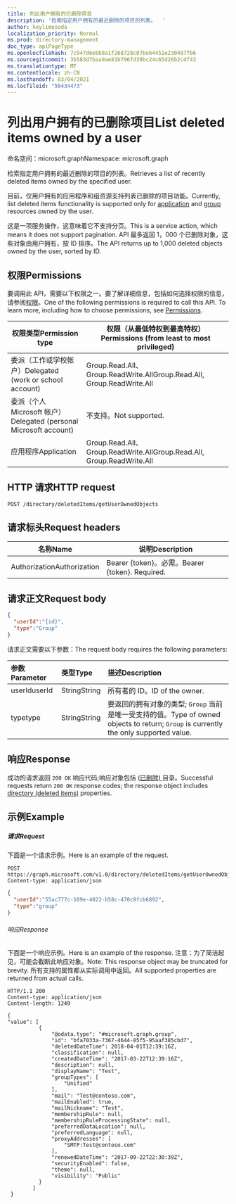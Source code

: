 ```yaml
---
title: 列出用户拥有的已删除项目
description: '检索指定用户拥有的最近删除的项目的列表。  '
author: keylimesoda
localization_priority: Normal
ms.prod: directory-management
doc_type: apiPageType
ms.openlocfilehash: 7c947d6ebb8a1f268728c07be64451e230497fb6
ms.sourcegitcommit: 3b583d7baa9ae81b796fd30bc24c65d26b2cdf43
ms.translationtype: MT
ms.contentlocale: zh-CN
ms.lasthandoff: 03/04/2021
ms.locfileid: "50434473"
---
```

# <a name="list-deleted-items-owned-by-a-user"></a><span data-ttu-id="70b0a-103">列出用户拥有的已删除项目</span><span class="sxs-lookup"><span data-stu-id="70b0a-103">List deleted items owned by a user</span></span>

<span data-ttu-id="70b0a-104">命名空间：microsoft.graph</span><span class="sxs-lookup"><span data-stu-id="70b0a-104">Namespace: microsoft.graph</span></span>

<span data-ttu-id="70b0a-105">检索指定用户拥有的最近删除的项目的列表。</span><span class="sxs-lookup"><span data-stu-id="70b0a-105">Retrieves a list of recently deleted items owned by the specified user.</span></span>  

<span data-ttu-id="70b0a-106">目前，仅用户拥有的应用程序和组资源支持列表已删除[](../resources/application.md)的项目功能[](../resources/group.md)。</span><span class="sxs-lookup"><span data-stu-id="70b0a-106">Currently, list deleted items functionality is supported only for [application](../resources/application.md) and [group](../resources/group.md) resources owned by the user.</span></span>

<span data-ttu-id="70b0a-107">这是一项服务操作，这意味着它不支持分页。</span><span class="sxs-lookup"><span data-stu-id="70b0a-107">This is a service action, which means it does not support pagination.</span></span>  <span data-ttu-id="70b0a-108">API 最多返回 1，000 个已删除对象，这些对象由用户拥有，按 ID 排序。</span><span class="sxs-lookup"><span data-stu-id="70b0a-108">The API returns up to 1,000 deleted objects owned by the user, sorted by ID.</span></span>

## <a name="permissions"></a><span data-ttu-id="70b0a-109">权限</span><span class="sxs-lookup"><span data-stu-id="70b0a-109">Permissions</span></span>

<span data-ttu-id="70b0a-p102">要调用此 API，需要以下权限之一。要了解详细信息，包括如何选择权限的信息，请参阅[权限](/graph/permissions-reference)。</span><span class="sxs-lookup"><span data-stu-id="70b0a-p102">One of the following permissions is required to call this API. To learn more, including how to choose permissions, see [Permissions](/graph/permissions-reference).</span></span>

| <span data-ttu-id="70b0a-112">权限类型</span><span class="sxs-lookup"><span data-stu-id="70b0a-112">Permission type</span></span> | <span data-ttu-id="70b0a-113">权限（从最低特权到最高特权）</span><span class="sxs-lookup"><span data-stu-id="70b0a-113">Permissions (from least to most privileged)</span></span> |
| --- | --- |
| <span data-ttu-id="70b0a-114">委派（工作或学校帐户）</span><span class="sxs-lookup"><span data-stu-id="70b0a-114">Delegated (work or school account)</span></span> | <span data-ttu-id="70b0a-115">Group.Read.All、Group.ReadWrite.All</span><span class="sxs-lookup"><span data-stu-id="70b0a-115">Group.Read.All, Group.ReadWrite.All</span></span> |
| <span data-ttu-id="70b0a-116">委派（个人 Microsoft 帐户）</span><span class="sxs-lookup"><span data-stu-id="70b0a-116">Delegated (personal Microsoft account)</span></span> |  <span data-ttu-id="70b0a-117">不支持。</span><span class="sxs-lookup"><span data-stu-id="70b0a-117">Not supported.</span></span> |
| <span data-ttu-id="70b0a-118">应用程序</span><span class="sxs-lookup"><span data-stu-id="70b0a-118">Application</span></span> | <span data-ttu-id="70b0a-119">Group.Read.All、Group.ReadWrite.All</span><span class="sxs-lookup"><span data-stu-id="70b0a-119">Group.Read.All, Group.ReadWrite.All</span></span>  |

## <a name="http-request"></a><span data-ttu-id="70b0a-120">HTTP 请求</span><span class="sxs-lookup"><span data-stu-id="70b0a-120">HTTP request</span></span>

``` http
POST /directory/deletedItems/getUserOwnedObjects
```

## <a name="request-headers"></a><span data-ttu-id="70b0a-121">请求标头</span><span class="sxs-lookup"><span data-stu-id="70b0a-121">Request headers</span></span>

| <span data-ttu-id="70b0a-122">名称</span><span class="sxs-lookup"><span data-stu-id="70b0a-122">Name</span></span>          | <span data-ttu-id="70b0a-123">说明</span><span class="sxs-lookup"><span data-stu-id="70b0a-123">Description</span></span>               |
| ------------- | ------------------------- |
| <span data-ttu-id="70b0a-124">Authorization</span><span class="sxs-lookup"><span data-stu-id="70b0a-124">Authorization</span></span> | <span data-ttu-id="70b0a-p103">Bearer {token}。必需。</span><span class="sxs-lookup"><span data-stu-id="70b0a-p103">Bearer {token}. Required.</span></span> |

## <a name="request-body"></a><span data-ttu-id="70b0a-127">请求正文</span><span class="sxs-lookup"><span data-stu-id="70b0a-127">Request body</span></span>

```json
{
  "userId":"{id}",
  "type":"Group"
}
```

<span data-ttu-id="70b0a-128">请求正文需要以下参数：</span><span class="sxs-lookup"><span data-stu-id="70b0a-128">The request body requires the following parameters:</span></span>

| <span data-ttu-id="70b0a-129">参数</span><span class="sxs-lookup"><span data-stu-id="70b0a-129">Parameter</span></span>    | <span data-ttu-id="70b0a-130">类型</span><span class="sxs-lookup"><span data-stu-id="70b0a-130">Type</span></span> |<span data-ttu-id="70b0a-131">描述</span><span class="sxs-lookup"><span data-stu-id="70b0a-131">Description</span></span>|
|:---------------|:--------|:----------|
|<span data-ttu-id="70b0a-132">userId</span><span class="sxs-lookup"><span data-stu-id="70b0a-132">userId</span></span>|<span data-ttu-id="70b0a-133">String</span><span class="sxs-lookup"><span data-stu-id="70b0a-133">String</span></span>|<span data-ttu-id="70b0a-134">所有者的 ID。</span><span class="sxs-lookup"><span data-stu-id="70b0a-134">ID of the owner.</span></span>|
|<span data-ttu-id="70b0a-135">type</span><span class="sxs-lookup"><span data-stu-id="70b0a-135">type</span></span>|<span data-ttu-id="70b0a-136">String</span><span class="sxs-lookup"><span data-stu-id="70b0a-136">String</span></span>|<span data-ttu-id="70b0a-137">要返回的拥有对象的类型; `Group` 当前是唯一受支持的值。</span><span class="sxs-lookup"><span data-stu-id="70b0a-137">Type of owned objects to return; `Group` is currently the only supported value.</span></span>|


## <a name="response"></a><span data-ttu-id="70b0a-138">响应</span><span class="sxs-lookup"><span data-stu-id="70b0a-138">Response</span></span>

<span data-ttu-id="70b0a-139">成功的请求返回 `200 OK` 响应代码;响应对象包括 ([已删除) ](../resources/directory.md) 目录。</span><span class="sxs-lookup"><span data-stu-id="70b0a-139">Successful requests return `200 OK` response codes; the response object includes [directory (deleted items)](../resources/directory.md) properties.</span></span>

## <a name="example"></a><span data-ttu-id="70b0a-140">示例</span><span class="sxs-lookup"><span data-stu-id="70b0a-140">Example</span></span>

##### <a name="request"></a><span data-ttu-id="70b0a-141">请求</span><span class="sxs-lookup"><span data-stu-id="70b0a-141">Request</span></span>

<span data-ttu-id="70b0a-142">下面是一个请求示例。</span><span class="sxs-lookup"><span data-stu-id="70b0a-142">Here is an example of the request.</span></span>

``` http
POST https://graph.microsoft.com/v1.0/directory/deletedItems/getUserOwnedObjects
Content-type: application/json
```

``` json
{
  "userId":"55ac777c-109e-4022-b58c-470c8fcb6892",
  "type":"group"
}
```

###### <a name="response"></a><span data-ttu-id="70b0a-143">响应</span><span class="sxs-lookup"><span data-stu-id="70b0a-143">Response</span></span>

<span data-ttu-id="70b0a-144">下面是一个响应示例。</span><span class="sxs-lookup"><span data-stu-id="70b0a-144">Here is an example of the response.</span></span> <span data-ttu-id="70b0a-145">注意：为了简洁起见，可能会截断此响应对象。</span><span class="sxs-lookup"><span data-stu-id="70b0a-145">Note: This response object may be truncated for brevity.</span></span> <span data-ttu-id="70b0a-146">所有支持的属性都从实际调用中返回。</span><span class="sxs-lookup"><span data-stu-id="70b0a-146">All supported properties are returned from actual calls.</span></span>

``` http
HTTP/1.1 200
Content-type: application/json
Content-length: 1249

{
"value": [
          {
              "@odata.type": "#microsoft.graph.group",
              "id": "bfa7033a-7367-4644-85f5-95aaf385cbd7",
              "deletedDateTime": 2018-04-01T12:39:16Z,
              "classification": null,
              "createdDateTime": "2017-03-22T12:39:16Z",
              "description": null,
              "displayName": "Test",
              "groupTypes": [
                  "Unified"
              ],
              "mail": "Test@contoso.com",
              "mailEnabled": true,
              "mailNickname": "Test",
              "membershipRule": null,
              "membershipRuleProcessingState": null,
              "preferredDataLocation": null,
              "preferredLanguage": null,
              "proxyAddresses": [
                  "SMTP:Test@contoso.com"
              ],
              "renewedDateTime": "2017-09-22T22:30:39Z",
              "securityEnabled": false,
              "theme": null,
              "visibility": "Public"
          } 
        ]
 }
```
